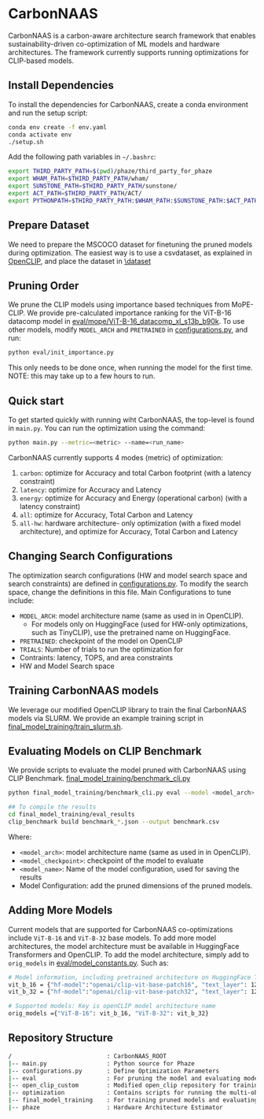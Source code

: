 # CarbonNAAS
CarbonNAAS is a carbon-aware architecture search framework that enables sustainability-driven co-optimization of ML models and hardware architectures. The framework currently supports running optimizations for CLIP-based models. 

## Install Dependencies
To install the dependencies for CarbonNAAS, create a conda environment and run the setup script:

```bash
conda env create -f env.yaml
conda activate env
./setup.sh
```

Add the following path variables in `~/.bashrc`:

```bash
export THIRD_PARTY_PATH=$(pwd)/phaze/third_party_for_phaze
export WHAM_PATH=$THIRD_PARTY_PATH/wham/
export SUNSTONE_PATH=$THIRD_PARTY_PATH/sunstone/
export ACT_PATH=$THIRD_PARTY_PATH/ACT/
export PYTHONPATH=$THIRD_PARTY_PATH:$WHAM_PATH:$SUNSTONE_PATH:$ACT_PATH:$PYTHONPATH
```

## Prepare Dataset
We need to prepare the MSCOCO dataset for finetuning the pruned models during optimization. The easiest way is to use a csvdataset, as explained in [OpenCLIP](https://github.com/mlfoundations/open_clip?tab=readme-ov-file#training-coca), and place the dataset in [\dataset](\dataset)

## Pruning Order
We prune the CLIP models using importance based techniques from MoPE-CLIP. We provide pre-calculated importance ranking for the ViT-B-16 datacomp model in [eval/mope/ViT-B-16_datacomp_xl_s13b_b90k](eval/mope/ViT-B-16_datacomp_xl_s13b_b90k). To use other models, modify `MODEL_ARCH` and `PRETRAINED` in [configurations.py](configurations.py), and run:

```bash
python eval/init_importance.py
```
This only needs to be done once, when running the model for the first time. NOTE: this may take up to a few hours to run.


## Quick start
To get started quickly with running wiht CarbonNAAS, the top-level is found in `main.py`. You can run the optimization using the command:

```bash
python main.py --metric=<metric> --name=<run_name>
```

CarbonNAAS currently supports 4 modes (metric) of optimization:
1. `carbon`: optimize for Accuracy and total Carbon footprint (with a latency constraint)
2. `latency`: optimize for Accuracy and Latency
3. `energy`: optimize for Accuracy and Energy (operational carbon) (with a latency constraint)
4. `all`: optimize for Accuracy, Total Carbon and Latency
5. `all-hw`: hardware architecture- only optimization (with a fixed model architecture), and optimize for Accuracy, Total Carbon and Latency

## Changing Search Configurations

The optimization search configurations (HW and model search space and search constraints) are defined in [configurations.py](configurations.py). To modify the search space, change the definitions in this file. Main Configurations to tune include:
* `MODEL_ARCH`: model architecture name (same as used in in OpenCLIP). 
    * For models only on HuggingFace (used for HW-only optimizations, such as TinyCLIP), use the pretrained name on HuggingFace.
* `PRETRAINED`: checkpoint of the model on OpenCLIP
* `TRIALS`: Number of trials to run the optimization for 
*  Contraints: latency, TOPS, and area constraints
* HW and Model Search space

## Training CarbonNAAS models
We leverage our modified OpenCLIP library to train the final CarbonNAAS models via SLURM. We provide an example training script in [final_model_training/train_slurm.sh](final_model_training/train_slurm.sh).


## Evaluating Models on CLIP Benchmark

We provide scripts to evaluate the model pruned with CarbonNAAS using CLIP Benchmark. [final_model_training/benchmark_cli.py](final_model_training/benchmark_cli.py )

```bash
python final_model_training/benchmark_cli.py eval --model <model_arch> --pretrained 'datacomp_xl_s13b_b90k' --dataset "webdatasets.txt"  --dataset_root "https://huggingface.co/datasets/clip-benchmark/wds_{dataset_cleaned}/tree/main" --output "final_model_training/eval_results/benchmark_{dataset}_{pretrained}_{save-model-name}_{language}_{task}.json" --text-layers <> --text-embed-dim <> --text-ffn-dim <> --text-head-num <>  --vision-layers <>  --vision-embed-dim <> --vision-ffn-dim <> --vision-head-num <> --load-checkpoint <model_checkpoint> --save-model-name <model_name>

## To compile the results
cd final_model_training/eval_results
clip_benchmark build benchmark_*.json --output benchmark.csv
```

Where: 

* `<model_arch>`: model architecture name (same as used in in OpenCLIP). 
* `<model_checkpoint>`: checkpoint of the model to evaluate
* `<model_name>`: Name of the model configuration, used for saving the results
* Model Configuration: add the pruned dimensions of the pruned models. 

## Adding More Models

Current models that are supported for CarbonNAAS co-optimizations include `ViT-B-16` and `ViT-B-32` base models. To add more model architectures, the model architecture must be available in HuggingFace Transformers and OpenCLIP. To add the model architecture, simply add to `orig_models` in [eval/model_constants.py](eval/model_constants.py). Such as: 

```bash
# Model information, including pretrained architecture on HuggingFace Transformers 
vit_b_16 = {"hf-model":"openai/clip-vit-base-patch16", "text_layer": 12, "text_embedding_dim": 512, "text_ffn_dim":2048, "text_head_num":8, "vision_layer":12, "vision_embedding_dim":768, "vision_ffn_dim":3072, "vision_head_num":12 }
vit_b_32 = {"hf-model":"openai/clip-vit-base-patch32", "text_layer": 12, "text_embedding_dim": 512, "text_ffn_dim":2048, "text_head_num":8, "vision_layer":12, "vision_embedding_dim":768, "vision_ffn_dim":3072, "vision_head_num":12 }

# Supported models: Key is openCLIP model architecture name
orig_models ={"ViT-B-16": vit_b_16, "ViT-B-32": vit_b_32}
```

## Repository Structure
```bash
/                           : CarbonNAAS_ROOT
|-- main.py                 : Python source for Phaze
|-- configurations.py       : Define Optimization Parameters
|-- eval                    : For pruning the model and evaluating model accuracy
|-- open_clip_custom        : Modified open_clip repository for training the pruned CarbonNAAS models
|-- optimization            : Contains scripts for running the multi-objective optimization with AX
|-- final_model_training    : For training pruned models and evaluating with CLIP Benchmark
|-- phaze                   : Hardware Architecture Estimator
```
